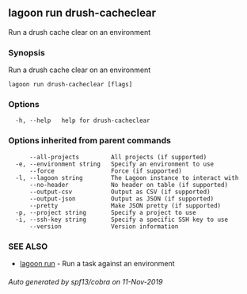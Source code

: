 ## lagoon run drush-cacheclear

Run a drush cache clear on an environment

### Synopsis

Run a drush cache clear on an environment

```
lagoon run drush-cacheclear [flags]
```

### Options

```
  -h, --help   help for drush-cacheclear
```

### Options inherited from parent commands

```
      --all-projects         All projects (if supported)
  -e, --environment string   Specify an environment to use
      --force                Force (if supported)
  -l, --lagoon string        The Lagoon instance to interact with
      --no-header            No header on table (if supported)
      --output-csv           Output as CSV (if supported)
      --output-json          Output as JSON (if supported)
      --pretty               Make JSON pretty (if supported)
  -p, --project string       Specify a project to use
  -i, --ssh-key string       Specify a specific SSH key to use
      --version              Version information
```

### SEE ALSO

* [lagoon run](lagoon_run.md)	 - Run a task against an environment

###### Auto generated by spf13/cobra on 11-Nov-2019
